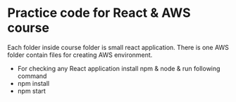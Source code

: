 # Practice code for React & AWS course

Each folder inside course folder is small react application. There is one AWS folder contain files for creating AWS environment.

* For checking any React application install npm & node & run following command
* npm install
* npm start
